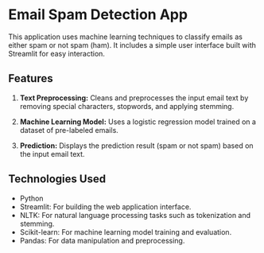 # Email Spam Detection App

This application uses machine learning techniques to classify emails as either spam or not spam (ham). It includes a simple user interface built with Streamlit for easy interaction.

## Features

1. **Text Preprocessing:**
   Cleans and preprocesses the input email text by removing special characters, stopwords, and applying stemming.

2. **Machine Learning Model:**
   Uses a logistic regression model trained on a dataset of pre-labeled emails.

3. **Prediction:**
   Displays the prediction result (spam or not spam) based on the input email text.

## Technologies Used

- Python
- Streamlit: For building the web application interface.
- NLTK: For natural language processing tasks such as tokenization and stemming.
- Scikit-learn: For machine learning model training and evaluation.
- Pandas: For data manipulation and preprocessing.
